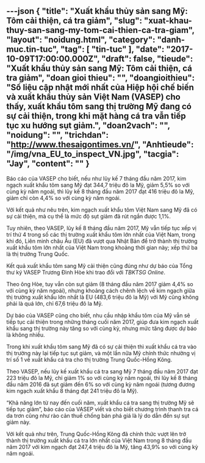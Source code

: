 ---json
{
    "title": "Xuất khẩu thủy sản sang Mỹ: Tôm cải thiện, cá tra giảm",
    "slug": "xuat-khau-thuy-san-sang-my-tom-cai-thien-ca-tra-giam",
    "layout": "noidung.html",
    "category": "danh-muc.tin-tuc",
    "tag": [
        "tin-tuc"
    ],
    "date": "2017-10-09T17:00:00.000Z",
    "draft": false,
    "tieude": "Xuất khẩu thủy sản sang Mỹ: Tôm cải thiện, cá tra giảm",
    "doan gioi thieu": "",
    "doangioithieu": "Số liệu cập nhật mới nhất của Hiệp hội chế biến và xuất khẩu thủy sản Việt Nam (VASEP) cho thấy, xuất khẩu tôm sang thị trường Mỹ đang có sự cải thiện, trong khi mặt hàng cá tra vẫn tiếp tục xu hướng sụt giảm.",
    "doan2vach": "",
    "noidung": "",
    "trichdan": "http://www.thesaigontimes.vn/",
    "Anhtieude": "/img/vna_EU_to_inspect_VN.jpg",
    "tacgia": "Jay",
    "__content__": ""
}
---
<p><span style="font-size:14px">B&aacute;o c&aacute;o của VASEP cho biết, nếu như lũy kế 7 th&aacute;ng đầu năm 2017, kim ngạch xuất khẩu t&ocirc;m sang Mỹ đạt 344,7 triệu đ&ocirc; la Mỹ, giảm 5,5% so với c&ugrave;ng kỳ năm ngo&aacute;i, th&igrave; lũy kế 8 th&aacute;ng đầu năm 2017 đạt 416 triệu đ&ocirc; la Mỹ, giảm chỉ c&ograve;n 4,4% so với c&ugrave;ng kỳ năm ngo&aacute;i.</span></p>

<p><span style="font-size:14px">Với kết quả như n&ecirc;u tr&ecirc;n, kim ngạch xuất khẩu t&ocirc;m Việt Nam sang Mỹ đ&atilde; c&oacute; sự cải thiện, m&agrave; cụ thể l&agrave; mức độ sụt giảm đ&atilde; r&uacute;t ngắn được 1,1%.</span></p>

<p><span style="font-size:14px">Tuy nhi&ecirc;n, theo VASEP, lũy kế 8 th&aacute;ng đầu năm 2017, Mỹ vẫn tiếp tục xếp vị tr&iacute; thứ 4 trong số c&aacute;c thị trường xuất khẩu t&ocirc;m lớn nhất của Việt Nam, trong khi đ&oacute;, Li&ecirc;n minh ch&acirc;u &Acirc;u (EU) đ&atilde; vượt qua Nhật Bản để trở th&agrave;nh thị trường xuất khẩu t&ocirc;m lớn nhất của Việt Nam trong khoảng thời gian n&agrave;y; xếp thứ ba l&agrave; thị trường Trung Quốc.</span></p>

<p><span style="font-size:14px">Kết quả xuất khẩu t&ocirc;m sang Mỹ cải thiện cũng đ&uacute;ng như dự b&aacute;o của Tổng thư k&yacute; VASEP Trương Đ&igrave;nh H&ograve;e khi trao đổi với&nbsp;<em>TBKTSG Online</em>.</span></p>

<p><span style="font-size:14px">Theo &ocirc;ng H&ograve;e, tuy vẫn c&ograve;n sụt giảm (8 th&aacute;ng đầu năm 2017 giảm 4,4% so với c&ugrave;ng kỳ năm ngo&aacute;i), nhưng khoảng c&aacute;ch ch&ecirc;nh lệch về kim ngạch giữa thị trường xuất khẩu lớn nhất l&agrave; EU (483,6 triệu đ&ocirc; la Mỹ) với Mỹ cũng kh&ocirc;ng phải l&agrave; qu&aacute; lớn, chỉ 67,6 triệu đ&ocirc; la Mỹ.</span></p>

<p><span style="font-size:14px">Dự b&aacute;o của VASEP cũng cho biết, nhu cầu nhập khẩu t&ocirc;m của Mỹ vẫn sẽ tiếp tục cải thiện trong những th&aacute;ng cuối năm 2017, gi&uacute;p đưa kim ngạch xuất khẩu sang thị trường n&agrave;y tăng so với c&ugrave;ng kỳ, nhưng mức tăng được dự b&aacute;o l&agrave; kh&ocirc;ng nhiều.</span></p>

<p><span style="font-size:14px">Trong khi xuất khẩu t&ocirc;m sang Mỹ đ&atilde; c&oacute; sự cải thiện th&igrave; xuất khẩu c&aacute; tra v&agrave;o thị trường n&agrave;y lại tiếp tục sụt giảm, v&agrave; một lần nữa Mỹ ch&iacute;nh thức nhường vị tr&iacute; số 1 về xuất khẩu c&aacute; tra cho thị trường Trung Quốc-Hồng K&ocirc;ng.</span></p>

<p><span style="font-size:14px">Theo VASEP, nếu lũy kế xuất khẩu c&aacute; tra sang Mỹ 7 th&aacute;ng đầu năm 2017 đạt 223 triệu đ&ocirc; la Mỹ, chỉ giảm 1% so với c&ugrave;ng kỳ năm ngo&aacute;i, th&igrave; lũy kế 8 th&aacute;ng đầu năm 2016 đ&atilde; sụt giảm đến 6% so với c&ugrave;ng kỳ năm ngo&aacute;i (tương đương kim ngạch xuất khẩu 8 th&aacute;ng đạt 241 triệu đ&ocirc; la Mỹ).</span></p>

<p><span style="font-size:14px">&ldquo;Khả năng lớn từ nay đến cuối năm, xuất khẩu c&aacute; tra sang thị trường Mỹ sẽ tiếp tục giảm&rdquo;, b&aacute;o c&aacute;o của VASEP viết v&agrave; cho biết chương tr&igrave;nh thanh tra c&aacute; da trơn cũng như r&agrave;o cản thuế chống b&aacute;n ph&aacute; gi&aacute; l&agrave; l&yacute; do dẫn đến sự sụt giảm n&agrave;y.</span></p>

<p><span style="font-size:14px">Với kết quả như tr&ecirc;n, Trung Quốc-Hồng K&ocirc;ng đ&atilde; ch&iacute;nh thức vượt l&ecirc;n trở th&agrave;nh thị trường xuất khẩu c&aacute; tra lớn nhất của Việt Nam trong 8 th&aacute;ng đầu năm 2017 với kim ngạch đạt 247,4 triệu đ&ocirc; la Mỹ, tăng 43,9% so với c&ugrave;ng kỳ năm ngo&aacute;i.&nbsp;</span></p>
